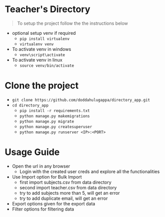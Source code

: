 # Teacher's Directory

> To setup the project follow the the instructions below


- optional setup venv if required
    - `pip install virtualenv`
    - `virtualenv venv`
- To activate venv in windows
    - `venv\script\activate` 
- To activate venv in linux
    - `source venv/bin/activate` 
    
# Clone the project
- `git clone https://github.com/doddahulugappa/directory_app.git`
- `cd directory_app`
    - `pip install -r requirements.txt`
    - `python manage.py makemigrations`
    - `python manage.py migrate`
    - `python manage.py createsuperuser` 
    - `python manage.py runserver <IP>:<PORT>`
# Usage Guide
- Open the url in any browser
    - Login with the created user creds and explore all the functionalities
- Use Import option for Bulk Import 
    - first import subjects.csv from data directory
    - second import teacher.csv from data directory
    - try to add subjects more than 5, will get an error
    - try to add duplicate email, will get an error
- Export options given for the export data
- Filter options for filtering data

